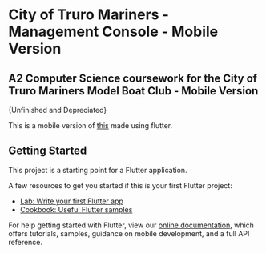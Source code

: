 # City of Truro Mariners - Management Console - Mobile Version
## A2 Computer Science coursework for the City of Truro Mariners Model Boat Club - Mobile Version

{Unfinished and Depreciated}

This is a mobile version of [this](https://github.com/futurelucas4502/management-console) made using flutter.

## Getting Started

This project is a starting point for a Flutter application.

A few resources to get you started if this is your first Flutter project:

- [Lab: Write your first Flutter app](https://flutter.dev/docs/get-started/codelab)
- [Cookbook: Useful Flutter samples](https://flutter.dev/docs/cookbook)

For help getting started with Flutter, view our
[online documentation](https://flutter.dev/docs), which offers tutorials,
samples, guidance on mobile development, and a full API reference.
